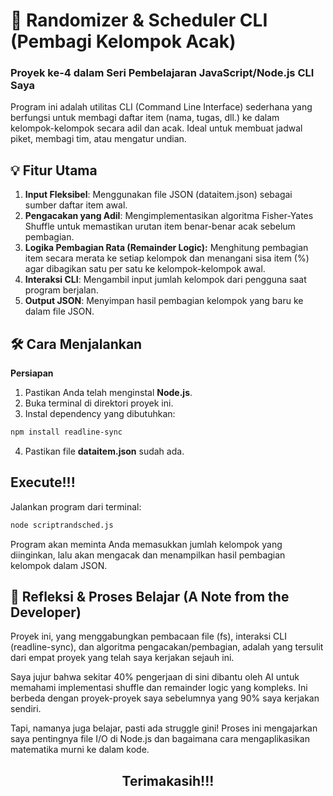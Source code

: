 # 🎲 Randomizer & Scheduler CLI (Pembagi Kelompok Acak)

### Proyek ke-4 dalam Seri Pembelajaran JavaScript/Node.js CLI Saya
Program ini adalah utilitas CLI (Command Line Interface) sederhana yang berfungsi untuk membagi daftar item (nama, tugas, dll.) ke dalam kelompok-kelompok secara adil dan acak. Ideal untuk membuat jadwal piket, membagi tim, atau mengatur undian.

## 💡 Fitur Utama
1. **Input Fleksibel**: Menggunakan file JSON (dataitem.json) sebagai sumber daftar item awal.
2. **Pengacakan yang Adil**: Mengimplementasikan algoritma Fisher-Yates Shuffle untuk memastikan urutan item benar-benar acak sebelum pembagian.
3. **Logika Pembagian Rata (Remainder Logic):** Menghitung pembagian item secara merata ke setiap kelompok dan menangani sisa item (%) agar dibagikan satu per satu ke kelompok-kelompok awal.
4. **Interaksi CLI**: Mengambil input jumlah kelompok dari pengguna saat program berjalan.
5. **Output JSON**: Menyimpan hasil pembagian kelompok yang baru ke dalam file JSON.

## 🛠️ Cara Menjalankan
**Persiapan**
1. Pastikan Anda telah menginstal **Node.js**.
2. Buka terminal di direktori proyek ini.
3. Instal dependency yang dibutuhkan:
```bash
npm install readline-sync
```
4. Pastikan file **dataitem.json** sudah ada.

## Execute!!!
Jalankan program dari terminal:
```bash
node scriptrandsched.js
```
Program akan meminta Anda memasukkan jumlah kelompok yang diinginkan, lalu akan mengacak dan menampilkan hasil pembagian kelompok dalam JSON.

## 🤔 Refleksi & Proses Belajar (A Note from the Developer)

Proyek ini, yang menggabungkan pembacaan file (fs), interaksi CLI (readline-sync), dan algoritma pengacakan/pembagian, adalah yang tersulit dari empat proyek yang telah saya kerjakan sejauh ini.

Saya jujur bahwa sekitar 40% pengerjaan di sini dibantu oleh AI untuk memahami implementasi shuffle dan remainder logic yang kompleks. Ini berbeda dengan proyek-proyek saya sebelumnya yang 90% saya kerjakan sendiri.

Tapi, namanya juga belajar, pasti ada struggle gini! Proses ini mengajarkan saya pentingnya file I/O di Node.js dan bagaimana cara mengaplikasikan matematika murni ke dalam kode.

## <p align="center">**Terimakasih!!!**</p>
